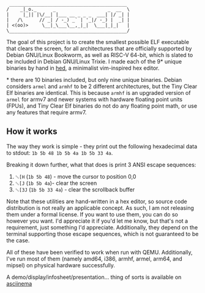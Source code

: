 ```
 ___________________________________________
/    _|_o._      _                   _  __  \
|     |_|| |\/__| |___ __ _ _ _  ___| |/ _| |
|   /\      // _| / -_) _` | '_|/ -_) |  _| |
| <(oo)>     \__|_\___\__,_|_|  \___|_|_|   |
\___________________________________________/
```

The goal of this project is to create the smallest possible ELF executable that clears the screen, for all architectures that are officially supported by Debian GNU/Linux Bookworm, as well as RISC-V 64-bit, which is slated to be included in Debian GNU/Linux Trixie. I made each of the 9\* unique binaries by hand in [hed](/fr0zn/hed), a minimalist vim-inspired hex editor.

\* there are 10 binaries included, but only nine unique binaries. Debian considers `armel` and `armhf` to be 2 different architectures, but the Tiny Clear Elf binaries are identical. This is because `armhf` is an upgraded version of `armel` for armv7 and newer systems with hardware floating point units (FPUs), and Tiny Clear Elf binaries do not do any floating point math, or use any features that require armv7.

## How it works

The way they work is simple - they print out the following hexadecimal data to stdout: `1b 5b 48 1b 5b 4a 1b 5b 33 4a`.

Breaking it down further, what that does is print 3 ANSI escape sequences:
1. `␛[H` (`1b 5b 48`) - move the cursor to position 0,0
2. `␛[J` (`1b 5b 4a`)- clear the screen
3. `␛[3J` (`1b 5b 33 4a`) - clear the scrollback buffer

Note that these utilities are hand-written in a hex editor, so source code distribution is not really an applicable concept. As such, I am not releasing them under a formal license. If you want to use them, you can do so however you want. I'd appreciate it if you'd let me know, but that's not a requirement, just something I'd appreciate. Additionally, they depend on the terminal supporting those escape sequences, which is not guaranteed to be the case.

All of these have been verified to work when run with QEMU. Additionally, I've run most of them (namely amd64, i386, armhf, armel, arm64, and mipsel) on physical hardware successfully.

A demo/display/infosheet/presentation… thing of sorts is available on [asciinema](https://asciinema.org/a/558392)
